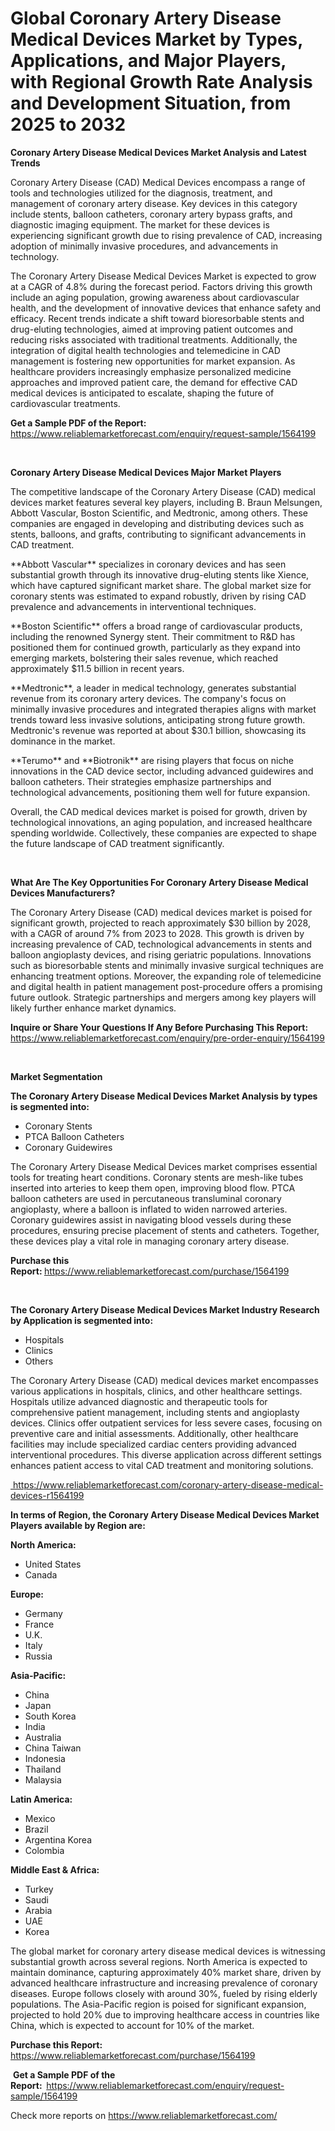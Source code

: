 <p><h1>Global Coronary Artery Disease Medical Devices Market by Types, Applications, and Major Players, with Regional Growth Rate Analysis and Development Situation, from 2025 to 2032</h1></p><p><strong>Coronary Artery Disease Medical Devices Market Analysis and Latest Trends</strong></p>
<p><p>Coronary Artery Disease (CAD) Medical Devices encompass a range of tools and technologies utilized for the diagnosis, treatment, and management of coronary artery disease. Key devices in this category include stents, balloon catheters, coronary artery bypass grafts, and diagnostic imaging equipment. The market for these devices is experiencing significant growth due to rising prevalence of CAD, increasing adoption of minimally invasive procedures, and advancements in technology.</p><p>The Coronary Artery Disease Medical Devices Market is expected to grow at a CAGR of 4.8% during the forecast period. Factors driving this growth include an aging population, growing awareness about cardiovascular health, and the development of innovative devices that enhance safety and efficacy. Recent trends indicate a shift toward bioresorbable stents and drug-eluting technologies, aimed at improving patient outcomes and reducing risks associated with traditional treatments. Additionally, the integration of digital health technologies and telemedicine in CAD management is fostering new opportunities for market expansion. As healthcare providers increasingly emphasize personalized medicine approaches and improved patient care, the demand for effective CAD medical devices is anticipated to escalate, shaping the future of cardiovascular treatments.</p></p>
<p><strong>Get a Sample PDF of the Report:&nbsp;</strong> <a href="https://www.reliablemarketforecast.com/enquiry/request-sample/1564199?utm_campaign=3148&utm_medium=2&utm_source=Github&utm_content=ia&utm_term=04032025&utm_id=coronary-artery-disease-medical-devices">https://www.reliablemarketforecast.com/enquiry/request-sample/1564199</a></p>
<p>&nbsp;</p>
<p><strong>Coronary Artery Disease Medical Devices Major Market Players</strong></p>
<p><p>The competitive landscape of the Coronary Artery Disease (CAD) medical devices market features several key players, including B. Braun Melsungen, Abbott Vascular, Boston Scientific, and Medtronic, among others. These companies are engaged in developing and distributing devices such as stents, balloons, and grafts, contributing to significant advancements in CAD treatment.</p><p>**Abbott Vascular** specializes in coronary devices and has seen substantial growth through its innovative drug-eluting stents like Xience, which have captured significant market share. The global market size for coronary stents was estimated to expand robustly, driven by rising CAD prevalence and advancements in interventional techniques.</p><p>**Boston Scientific** offers a broad range of cardiovascular products, including the renowned Synergy stent. Their commitment to R&D has positioned them for continued growth, particularly as they expand into emerging markets, bolstering their sales revenue, which reached approximately $11.5 billion in recent years.</p><p>**Medtronic**, a leader in medical technology, generates substantial revenue from its coronary artery devices. The company's focus on minimally invasive procedures and integrated therapies aligns with market trends toward less invasive solutions, anticipating strong future growth. Medtronic's revenue was reported at about $30.1 billion, showcasing its dominance in the market.</p><p>**Terumo** and **Biotronik** are rising players that focus on niche innovations in the CAD device sector, including advanced guidewires and balloon catheters. Their strategies emphasize partnerships and technological advancements, positioning them well for future expansion.</p><p>Overall, the CAD medical devices market is poised for growth, driven by technological innovations, an aging population, and increased healthcare spending worldwide. Collectively, these companies are expected to shape the future landscape of CAD treatment significantly.</p></p>
<p>&nbsp;</p>
<p><strong>What Are The Key Opportunities For Coronary Artery Disease Medical Devices Manufacturers?</strong></p>
<p><p>The Coronary Artery Disease (CAD) medical devices market is poised for significant growth, projected to reach approximately $30 billion by 2028, with a CAGR of around 7% from 2023 to 2028. This growth is driven by increasing prevalence of CAD, technological advancements in stents and balloon angioplasty devices, and rising geriatric populations. Innovations such as bioresorbable stents and minimally invasive surgical techniques are enhancing treatment options. Moreover, the expanding role of telemedicine and digital health in patient management post-procedure offers a promising future outlook. Strategic partnerships and mergers among key players will likely further enhance market dynamics.</p></p>
<p><strong>Inquire or Share Your Questions If Any Before Purchasing This Report:</strong> <a href="https://www.reliablemarketforecast.com/enquiry/pre-order-enquiry/1564199?utm_campaign=3148&utm_medium=2&utm_source=Github&utm_content=ia&utm_term=04032025&utm_id=coronary-artery-disease-medical-devices">https://www.reliablemarketforecast.com/enquiry/pre-order-enquiry/1564199</a></p>
<p>&nbsp;</p>
<p><strong>Market Segmentation</strong></p>
<p><strong>The Coronary Artery Disease Medical Devices Market Analysis by types is segmented into:</strong></p>
<p><ul><li>Coronary Stents</li><li>PTCA Balloon Catheters</li><li>Coronary Guidewires</li></ul></p>
<p><p>The Coronary Artery Disease Medical Devices market comprises essential tools for treating heart conditions. Coronary stents are mesh-like tubes inserted into arteries to keep them open, improving blood flow. PTCA balloon catheters are used in percutaneous transluminal coronary angioplasty, where a balloon is inflated to widen narrowed arteries. Coronary guidewires assist in navigating blood vessels during these procedures, ensuring precise placement of stents and catheters. Together, these devices play a vital role in managing coronary artery disease.</p></p>
<p><strong>Purchase this Report:&nbsp;</strong><a href="https://www.reliablemarketforecast.com/purchase/1564199?utm_campaign=3148&utm_medium=2&utm_source=Github&utm_content=ia&utm_term=04032025&utm_id=coronary-artery-disease-medical-devices">https://www.reliablemarketforecast.com/purchase/1564199</a></p>
<p>&nbsp;</p>
<p><strong>The Coronary Artery Disease Medical Devices Market Industry Research by Application is segmented into:</strong></p>
<p><ul><li>Hospitals</li><li>Clinics</li><li>Others</li></ul></p>
<p><p>The Coronary Artery Disease (CAD) medical devices market encompasses various applications in hospitals, clinics, and other healthcare settings. Hospitals utilize advanced diagnostic and therapeutic tools for comprehensive patient management, including stents and angioplasty devices. Clinics offer outpatient services for less severe cases, focusing on preventive care and initial assessments. Additionally, other healthcare facilities may include specialized cardiac centers providing advanced interventional procedures. This diverse application across different settings enhances patient access to vital CAD treatment and monitoring solutions.</p></p>
<p><a href="https://www.reliablemarketforecast.com/coronary-artery-disease-medical-devices-r1564199?utm_campaign=3148&utm_medium=2&utm_source=Github&utm_content=ia&utm_term=04032025&utm_id=coronary-artery-disease-medical-devices">&nbsp;https://www.reliablemarketforecast.com/coronary-artery-disease-medical-devices-r1564199</a></p>
<p><strong>In terms of Region, the Coronary Artery Disease Medical Devices Market Players available by Region are:</strong></p>
<p>
    <p> <strong> North America: </strong>
        <ul>
            <li>United States</li>
            <li>Canada</li>
        </ul>
        </p> 
    <p> <strong> Europe: </strong>
        <ul>
            <li>Germany</li>
            <li>France</li>
            <li>U.K.</li>
            <li>Italy</li>
            <li>Russia</li>
        </ul>
        </p> 
    <p> <strong> Asia-Pacific: </strong>
        <ul>
            <li>China</li>
            <li>Japan</li>
            <li>South Korea</li>
            <li>India</li>
            <li>Australia</li>
            <li>China Taiwan</li>
            <li>Indonesia</li>
            <li>Thailand</li>
            <li>Malaysia</li>
        </ul>
        </p> 
    <p> <strong> Latin America: </strong>
        <ul>
            <li>Mexico</li>
            <li>Brazil</li>
            <li>Argentina Korea</li>
            <li>Colombia</li>
        </ul>
        </p> 
    <p> <strong> Middle East & Africa: </strong>
        <ul>
            <li>Turkey</li>
            <li>Saudi</li>
            <li>Arabia</li>
            <li>UAE</li>
            <li>Korea</li>
        </ul>
    </p>
    </p>
<p><p>The global market for coronary artery disease medical devices is witnessing substantial growth across several regions. North America is expected to maintain dominance, capturing approximately 40% market share, driven by advanced healthcare infrastructure and increasing prevalence of coronary diseases. Europe follows closely with around 30%, fueled by rising elderly populations. The Asia-Pacific region is poised for significant expansion, projected to hold 20% due to improving healthcare access in countries like China, which is expected to account for 10% of the market.</p></p>
<p><strong>Purchase this Report: </strong><a href="https://www.reliablemarketforecast.com/purchase/1564199?utm_campaign=3148&utm_medium=2&utm_source=Github&utm_content=ia&utm_term=04032025&utm_id=coronary-artery-disease-medical-devices">https://www.reliablemarketforecast.com/purchase/1564199</a></p>
<p>&nbsp;<strong>Get a Sample PDF of the Report:&nbsp;&nbsp;</strong><a href="https://www.reliablemarketforecast.com/enquiry/request-sample/1564199?utm_campaign=3148&utm_medium=2&utm_source=Github&utm_content=ia&utm_term=04032025&utm_id=coronary-artery-disease-medical-devices">https://www.reliablemarketforecast.com/enquiry/request-sample/1564199</a></p>
<p><strong></strong></p>
<p>Check more reports on <a href="https://www.reliablemarketforecast.com/?utm_campaign=3148&utm_medium=2&utm_source=Github&utm_content=ia&utm_term=04032025&utm_id=coronary-artery-disease-medical-devices">https://www.reliablemarketforecast.com/</a></p>